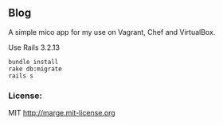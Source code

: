 ## Blog  ##
A simple mico app for my use on Vagrant, Chef and VirtualBox.


Use Rails 3.2.13

```
bundle install
rake db:migrate
rails s
```

### License: ###

MIT http://marge.mit-license.org
